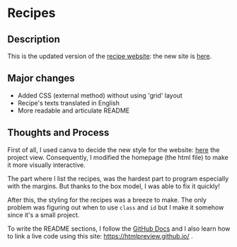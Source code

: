 # Recipes

## Description
This is the updated version of the [recipe website](https://github.com/NoOneObserves/odin/tree/main/project-recipes): the new site is [here](https://htmlpreview.github.io/?https://github.com/NoOneObserves/odin/blob/main/project-recipes-2.0/index.html).


## Major changes
- Added CSS (external method) without using 'grid' layout
- Recipe's texts translated in English
- More readable and articulate README


## Thoughts and Process
First of all, I used canva to decide the new style for the website: [here](https://www.canva.com/design/DAFjEt84PcE/Lw3ikeNxhpf11MKOFH06iw/view?utm_content=DAFjEt84PcE&utm_campaign=designshare&utm_medium=link&utm_source=publishsharelink) the project view. Consequently, I modified the homepage (the html file) to make it more visually interactive. 

The part where I list the recipes, was the hardest part to program especially with the margins. But thanks to the box model, I was able to fix it quickly!

After this, the styling for the recipes was a breeze to make.
The only problem was figuring out when to use ```class``` and ```id``` but I make it somehow since it's a small project.

To write the README sections, I follow the [GitHub Docs](https://docs.github.com/en/get-started) and I also learn how to link a live code using this site:
https://htmlpreview.github.io/ .